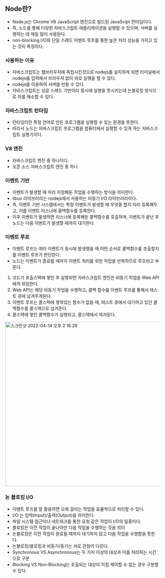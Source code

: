 ## Node란?
- Node.js는 Chrome V8 JavaScript 엔진으로 빌드된 JavaScipt 런타임이다.
- 즉, 노드를 통해 다양한 자바스크립트 애플리케이션을 실행할 수 있으며, 서버를 실행하는 데 제일 많이 사용된다.
- non-blocking I/O와 단일 스레드 이벤트 루프를 통한 높은 처리 성능을 가지고 있는 것이 특징이다.

### 사용하는 이유
- 자바스크립트는 웹브라우저에 독립시킨것으로 nodejs를 설치하게 되면 터미널에서 nodejs를 입력해서 브라우저 없이 바로 실행을 할 수 있다.
- nodejs를 이용하여 서버를 만들 수 있다.
- 자바스크립트는 싱글 스레드 기반이라 동시에 실행을 못시키는데 논블로킹 방식으로 이를 해소할 수 있다.

### 자바스크립트 런타임
- 런타임이란 특정 언어로 만든 프로그램을 실행할 수 있는 환경을 뜻한다.
- 따라서 노드는 자바스크립트 프로그램을 컴퓨터에서 실행할 수 있게 하는 자바스크립트 실행기이다.

### V8 엔진
- 자바스크립트 엔진 중 하나이다.
- 오픈 소스 자바스크립트 엔진 중 하나

### 이벤트 기반
- 이벤트가 발생할 때 미리 지정해둔 작업을 수행하는 방식을 의미한다.
- libuv 라이브러리는 nodejs에서 사용하는 비동기 I/O 라이브러리이다.
- 즉, 이벤트 기반 시스템에서는 특정 이벤트가 발생할 때 무엇을 할지 미리 등록해두고, 이를 이벤트 리스너에 콜백함수를 등록한다.
- 이후 이벤트가 발생하면 리스너에 등록해둔 콜백함수를 호출하며, 이벤트가 끝난 후 노드는 다음 이벤트가 발생할 때까지 대기한다.

### 이벤트 루프
- 이벤트 루프는 여러 이벤트가 동시에 발생했을 때 어떤 순서로 콜백함수를 호출할지를 이벤트 루프가 판단한다.
- 노드는 이벤트가 종료될 때까지 이벤트 처리를 위한 작업을 반복하므로 루프라고 부른다.
1. 코드가 호출스택에 쌓인 후 실행되면 자바스크립트 엔진은 비동기 작업을 Web API에게 위임한다.
2. Web API는 해당 비동기 작업을 수행하고, 콜백 함수를 이벤트 루프를 통해서 테스트 큐에 넘겨주게된다.
3. 이벤트 루프는 콜스택에 쌓여있는 함수가 없을 때, 테스트 큐에서 대기하고 있던 콜백함수를 콜스택으로 넘겨준다.
4. 콜스택에 쌓인 콜백함수가 실행되고, 콜스택에서 제거된다.
<img width="533" alt="스크린샷 2022-04-14 오후 2 16 29" src="https://user-images.githubusercontent.com/75515697/163318487-d6a453d6-ee31-4044-975e-ea0cc5bd55a6.png">

### 논 블로킹 I/O
- 이벤트 루프를 잘 활용하면 오래 걸리는 작업을 효율적으로 처리할 수 있다.
- I/O 는 입력(Input)/출력(Output)을 의미한다.
- 파일 시스템 접근이나 네트워크를 통한 요청 같은 작업이 I/O의 일종이다.
- 블로킹은 이전 작업이 끝나야만 다음 작업을 수행하는 것을 의미
- 논블로킹은 이전 작업이 완료될 때까지 대기하지 않고 다음 작업을 수행함을 뜻한다.
- 논블로킹/블로킹과 비동기/동기는 서로 관점이 다르다.
- Synchronous VS Asynchronous는 두 가지 이상의 대상과 이를 처리하는 시간으로 구분
- Blocking VS Non-Blocking는 호출되는 대상이 직접 제어할 수 없는 경우 구분할 수 있다.

